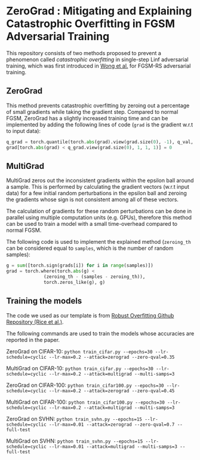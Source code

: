 # ZeroGrad : Mitigating and Explaining Catastrophic Overfitting in FGSM Adversarial Training

This repository consists of two methods proposed to prevent a phenomenon called *catastrophic overfitting* in single-step Linf adversarial training, which was first introduced in [Wong et al.](https://arxiv.org/abs/2001.03994) for FGSM-RS adversarial training.

## ZeroGrad

This method prevents catastrophic overfitting by zeroing out a percentage of small gradients while taking the gradient step. Compared to normal FGSM, ZeroGrad has a slightly increased training time and can be implemented by adding the following lines of code (`grad` is the gradient w.r.t to input data):

```python
q_grad = torch.quantile(torch.abs(grad).view(grad.size(0), -1), q_val, dim=1)
grad[torch.abs(grad) < q_grad.view(grad.size(0), 1, 1, 1)] = 0
```

## MultiGrad

MultiGrad zeros out the inconsistent gradients within the epsilon ball around a sample. This is performed by calculating the gradient vectors (w.r.t input data) for a few initial random perturbations in the epsilon ball and zeroing the gradients whose sign is not consistent among all of these vectors.

The calculation of gradients for these random perturbations can be done in parallel using multiple computation units (e.g. GPUs), therefore this method can be used to train a model with a small time-overhead compared to normal FGSM.

The following code is used to implement the explained method (`zeroing_th` can be considered equal to `samples`, which is the number of random samples):

```python
g = sum([torch.sign(grads[i]) for i in range(samples)])
grad = torch.where(torch.abs(g) < 
              (zeroing_th - (samples - zeroing_th)),
              torch.zeros_like(g), g)
```

## Training the models

The code we used as our template is from [Robust Overfitting Github Repository (Rice et al.)](https://github.com/locuslab/robust_overfitting). 

The following commands are used to train the models whose accuracies are reported in the paper.

ZeroGrad on CIFAR-10:
`python train_cifar.py --epochs=30 --lr-schedule=cyclic --lr-max=0.2 --attack=zerograd --zero-qval=0.35`

MultiGrad on CIFAR-10:
`python train_cifar.py --epochs=30 --lr-schedule=cyclic --lr-max=0.2 --attack=multigrad --multi-samps=3`

ZeroGrad on CIFAR-100:
`python train_cifar100.py --epochs=30 --lr-schedule=cyclic --lr-max=0.2 --attack=zerograd --zero-qval=0.45`

MultiGrad on CIFAR-100:
`python train_cifar100.py --epochs=30 --lr-schedule=cyclic --lr-max=0.2 --attack=multigrad --multi-samps=3`

ZeroGrad on SVHN:
`python train_svhn.py --epochs=15 --lr-schedule=cyclic --lr-max=0.01 --attack=zerograd --zero-qval=0.7 --full-test`

MultiGrad on SVHN:
`python train_svhn.py --epochs=15 --lr-schedule=cyclic --lr-max=0.01 --attack=multigrad --multi-samps=3 --full-test`

